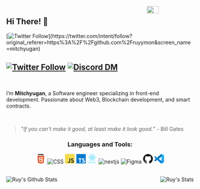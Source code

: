 <a href="https://gifer.com/en/Dtf">
  <img align="right" src="https://media0.giphy.com/media/LOnt6uqjD9OexmQJRB/giphy.gif" width=25% height=20% />
</a>

## Hi There! 👋 

[![Twitter Follow]([https://img.shields.io/twitter/follow/mitchyugan?color=1DA1F2&logo=twitter&style=for-the-badge](https://twitter.com/mitchyugan))](https://twitter.com/intent/follow?original_referer=https%3A%2F%2Fgithub.com%2Fruyymon&screen_name=mitchyugan)

[![Twitter Follow](https://img.shields.io/twitter/follow/mitchyugan?color=1DA1F2&logo=twitter&style=for-the-badge)](https://twitter.com/intent/follow?original_referer=https%3A%2F%2Fgithub.com%2Fruyymon&screen_name=mitchyugan)
[![Discord DM](https://img.shields.io/badge/Discord-Mitchyugan%232416-7289DA?logo=Discord&style=for-the-badge)](https://discordapp.com/users/1037862251496996965/)
---

<br>

<p>
  I’m <strong>Mitchyugan</strong>, a Software engineer specializing in front-end development. Passionate about Web3, Blockchain development, and smart contracts.
</p>
<br>

> "*If you can't make it good, at least make it look good.*" - Bill Gates



<h3 align="center">Languages and Tools:</h3>
<p align="center">
<img alt="HTML" width="26px" src="https://raw.githubusercontent.com/github/explore/80688e429a7d4ef2fca1e82350fe8e3517d3494d/topics/html/html.png" />
<img alt="CSS" width="26px" src="https://i.pinimg.com/originals/a3/2f/83/a32f83aa2c675058e4a05a0fd4da05eb.png" />
<img alt="JavaScript" width="26px" src="https://raw.githubusercontent.com/github/explore/80688e429a7d4ef2fca1e82350fe8e3517d3494d/topics/javascript/javascript.png" />
<img src="https://raw.githubusercontent.com/devicons/devicon/master/icons/typescript/typescript-original.svg" alt="typescript" width="26px" />
<img src="https://raw.githubusercontent.com/devicons/devicon/master/icons/react/react-original-wordmark.svg" alt="react" width="26" />
<img src="https://cdn.worldvectorlogo.com/logos/nextjs-3.svg" alt="nextjs" width="40" />
<img src="https://cdn2.downdetector.com/static/uploads/logo/figma2.png" alt="Figma" width="28" />
<img alt="GitHub" width="26px" src="https://raw.githubusercontent.com/github/explore/78df643247d429f6cc873026c0622819ad797942/topics/github/github.png" />
<img alt="Visual Studio Code" width="26px" src="https://raw.githubusercontent.com/github/explore/80688e429a7d4ef2fca1e82350fe8e3517d3494d/topics/visual-studio-code/visual-studio-code.png" />
</p>

<br>

<img align="left" alt="Ruy's Github Stats" src="https://github-readme-stats.vercel.app/api?username=ruymon&theme=vue&show_icons=true&hide_border=true" />
<img align="right" alt="Ruy's Stats" src="https://github-readme-stats.vercel.app/api/top-langs/?username=ruymon&layout=compact&theme=vue&show_icons=true&hide_border=true" />


